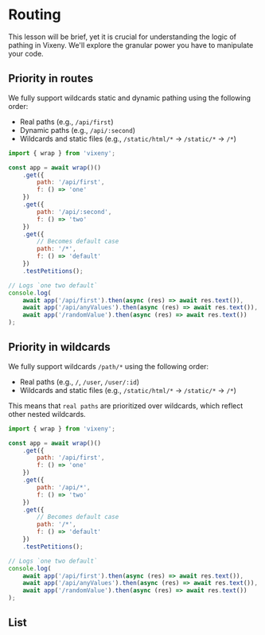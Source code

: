 <script>

 import ListOfComponents from '$lib/components/listofEssential.svelte';

</script>

# Routing

This lesson will be brief, yet it is crucial for understanding the logic of
pathing in Vixeny. We'll explore the granular power you have to manipulate your
code.

## Priority in routes

<object type="image/svg+xml" data="/d2/routes.svg"></object>

We fully support wildcards static and dynamic pathing using the following order:

- Real paths (e.g., `/api/first`)
- Dynamic paths (e.g., `/api/:second`)
- Wildcards and static files (e.g., `/static/html/*` -> `/static/*` -> `/*`)

```js
import { wrap } from 'vixeny';

const app = await wrap()()
	.get({
		path: '/api/first',
		f: () => 'one'
	})
	.get({
		path: '/api/:second',
		f: () => 'two'
	})
	.get({
		// Becomes default case
		path: '/*',
		f: () => 'default'
	})
	.testPetitions();

// Logs `one two default`
console.log(
	await app('/api/first').then(async (res) => await res.text()),
	await app('/api/anyValues').then(async (res) => await res.text()),
	await app('/randomValue').then(async (res) => await res.text())
);
```

## Priority in wildcards

<object type="image/svg+xml" data="/d2/wildcard.svg"></object>

We fully support wildcards `/path/*` using the following order:

- Real paths (e.g., `/`, `/user`, `/user/:id`)
- Wildcards and static files (e.g., `/static/html/*` -> `/static/*` -> `/*`)

This means that `real paths` are prioritized over wildcards, which reflect other
nested wildcards.

```js
import { wrap } from 'vixeny';

const app = await wrap()()
	.get({
		path: '/api/first',
		f: () => 'one'
	})
	.get({
		path: '/api/*',
		f: () => 'two'
	})
	.get({
		// Becomes default case
		path: '/*',
		f: () => 'default'
	})
	.testPetitions();

// Logs `one two default`
console.log(
	await app('/api/first').then(async (res) => await res.text()),
	await app('/api/anyValues').then(async (res) => await res.text()),
	await app('/randomValue').then(async (res) => await res.text())
);
```

## List

<ListOfComponents />
